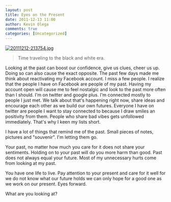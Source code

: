 ```yaml
---
layout: post
title: Eyes on the Present
date: 2011-12-13 11:00
author: Kevin Olega
comments: true
categories: [Uncategorized]
---
```

<a href="http://minimalchanges.com/blog/wp-content/uploads/2011/12/20111212-213754.jpg"><img src="http://minimalchanges.com/blog/wp-content/uploads/2011/12/20111212-213754.jpg" alt="20111212-213754.jpg" class="alignnone size-full" /></a>
<blockquote>Time traveling to the black and white era. </blockquote>

Looking at the past can boost our confidence, give us clues, cheer us up. Doing so can also cause the exact opposite. The past few days made me think about reactivating my Facebook account. I miss a few people. I realize that the people I have on Facebook are people of my past. Having my account open will cause me to feel nostalgic and look to the past more often than I should. I'm on twitter and google plus. I'm connected mostly to people I just met. We talk about that's happening right now, share ideas and encourage each other as we build our own futures.  Everyone I have on twitter are people I want to stay connected to because I draw smiles an positivity from them. People who share bad vibes gets unfollowed immediately. That's why I keen my lists short. 

I have a lot of things that remind me of the past. Small pieces of notes, pictures and "souvenir". I'm letting them go. 

Your past, no matter how much you care for it does not share your sentiments. Holding on to your past will do you more harm than good. Past does not always equal your future. Most of my unnecessary hurts come from looking at my past. 

You have one life to live. Pay attention to your present and care for it well for we do not know what our future holds we can only hope for a good one as we work on our present. Eyes forward. 

What are you looking at?
